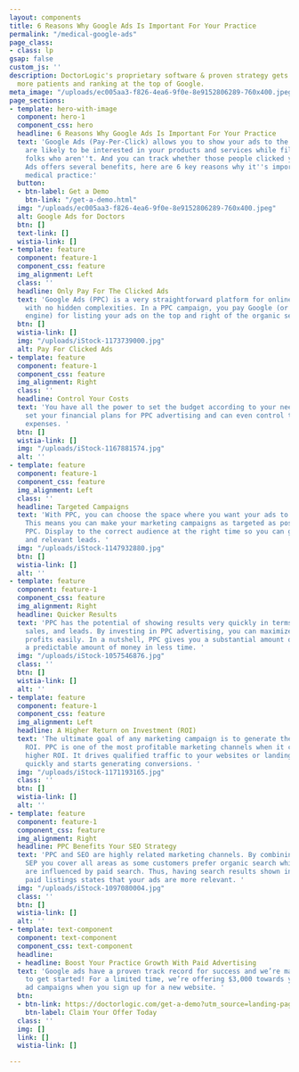 ```yaml
---
layout: components
title: 6 Reasons Why Google Ads Is Important For Your Practice
permalink: "/medical-google-ads"
page_class:
- class: lp
gsap: false
custom_js: ''
description: DoctorLogic's proprietary software & proven strategy gets you found by
  more patients and ranking at the top of Google.
meta_image: "/uploads/ec005aa3-f826-4ea6-9f0e-8e9152806289-760x400.jpeg"
page_sections:
- template: hero-with-image
  component: hero-1
  component_css: hero
  headline: 6 Reasons Why Google Ads Is Important For Your Practice
  text: 'Google Ads (Pay-Per-Click) allows you to show your ads to the people who
    are likely to be interested in your products and services while filtering out
    folks who aren''t. And you can track whether those people clicked your ads. Google
    Ads offers several benefits, here are 6 key reasons why it''s important for your
    medical practice:'
  button:
  - btn-label: Get a Demo
    btn-link: "/get-a-demo.html"
  img: "/uploads/ec005aa3-f826-4ea6-9f0e-8e9152806289-760x400.jpeg"
  alt: Google Ads for Doctors
  btn: []
  text-link: []
  wistia-link: []
- template: feature
  component: feature-1
  component_css: feature
  img_alignment: Left
  class: ''
  headline: Only Pay For The Clicked Ads
  text: 'Google Ads (PPC) is a very straightforward platform for online advertising
    with no hidden complexities. In a PPC campaign, you pay Google (or any other search
    engine) for listing your ads on the top and right of the organic search listings. '
  btn: []
  wistia-link: []
  img: "/uploads/iStock-1173739000.jpg"
  alt: Pay For Clicked Ads
- template: feature
  component: feature-1
  component_css: feature
  img_alignment: Right
  class: ''
  headline: Control Your Costs
  text: 'You have all the power to set the budget according to your needs. You can
    set your financial plans for PPC advertising and can even control the complete
    expenses. '
  btn: []
  wistia-link: []
  img: "/uploads/iStock-1167881574.jpg"
  alt: ''
- template: feature
  component: feature-1
  component_css: feature
  img_alignment: Left
  class: ''
  headline: Targeted Campaigns
  text: 'With PPC, you can choose the space where you want your ads to get displayed.
    This means you can make your marketing campaigns as targeted as possible through
    PPC. Display to the correct audience at the right time so you can generate real
    and relevant leads. '
  img: "/uploads/iStock-1147932880.jpg"
  btn: []
  wistia-link: []
  alt: ''
- template: feature
  component: feature-1
  component_css: feature
  img_alignment: Right
  headline: Quicker Results
  text: 'PPC has the potential of showing results very quickly in terms of traffic,
    sales, and leads. By investing in PPC advertising, you can maximize your online
    profits easily. In a nutshell, PPC gives you a substantial amount of traffic for
    a predictable amount of money in less time. '
  img: "/uploads/iStock-1057546876.jpg"
  class: ''
  btn: []
  wistia-link: []
  alt: ''
- template: feature
  component: feature-1
  component_css: feature
  img_alignment: Left
  headline: A Higher Return on Investment (ROI)
  text: 'The ultimate goal of any marketing campaign is to generate the highest possible
    ROI. PPC is one of the most profitable marketing channels when it comes to generating
    higher ROI. It drives qualified traffic to your websites or landing page relatively
    quickly and starts generating conversions. '
  img: "/uploads/iStock-1171193165.jpg"
  class: ''
  btn: []
  wistia-link: []
  alt: ''
- template: feature
  component: feature-1
  component_css: feature
  img_alignment: Right
  headline: PPC Benefits Your SEO Strategy
  text: 'PPC and SEO are highly related marketing channels. By combining PPC with
    SEP you cover all areas as some customers prefer organic search while the others
    are influenced by paid search. Thus, having search results shown in organic and
    paid listings states that your ads are more relevant. '
  img: "/uploads/iStock-1097080004.jpg"
  class: ''
  btn: []
  wistia-link: []
  alt: ''
- template: text-component
  component: text-component
  component_css: text-component
  headline:
  - headline: Boost Your Practice Growth With Paid Advertising
  text: 'Google ads have a proven track record for success and we’re making it easy
    to get started! For a limited time, we’re offering $3,000 towards your Google
    ad campaigns when you sign up for a new website. '
  btn:
  - btn-link: https://doctorlogic.com/get-a-demo?utm_source=landing-page&utm_medium=email&utm_campaign=google-ads-offer
    btn-label: Claim Your Offer Today
  class: ''
  img: []
  link: []
  wistia-link: []

---
```

